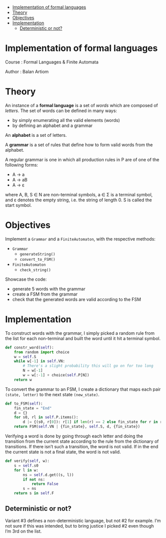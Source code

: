 - [Implementation of formal languages](#org707c70b)
- [Theory](#org55d726e)
- [Objectives](#org69c3e2c)
- [Implementation](#org3ba0e93)
  - [Deterministic or not?](#org9189a5d)




<a id="org707c70b"></a>

# Implementation of formal languages

Course
: Formal Languages &amp; Finite Automata

Author
: Balan Artiom


<a id="org55d726e"></a>

# Theory

An instance of a **formal language** is a set of _words_ which are composed of _letters_.
The set of words can be defined in many ways:

-   by simply enumerating all the valid elements (words)
-   by defining an alphabet and a grammar

An **alphabet** is a set of letters.

A **grammar** is a set of rules that define how to form valid words from the alphabet.

A regular grammar is one in which all production rules in P are of one of the following forms:

-   A → a
-   A → aB
-   A → ε

where A, B, S ∈ N are non-terminal symbols, a ∈ Σ is a terminal symbol,
and ε denotes the empty string, i.e. the string of length 0. S is called the start symbol.


<a id="org69c3e2c"></a>

# Objectives

Implement a  `Grammar` and a `FiniteAutomaton`, with the respective methods:

-   `Grammar`
    -   `generateString()`
    -   `convert_to_FSM()`
-   `FiniteAutomaton`
    -   `check_string()`

Showcase the code:

-   generate 5 words with the grammar
-   create a FSM from the grammar
-   check that the generated words are valid according to the FSM


<a id="org3ba0e93"></a>

# Implementation

To construct words with the grammar,
I simply picked a random rule from the list for each non-terminal and built the word until it hit a terminal symbol.

```python
def constr_word(self):
    from random import choice
    w = self.S
    while w[-1] in self.VN:
        # There's a slight probability this will go on for too long
        N = w[-1]
        w = w[:-1] + choice(self.P[N])
    return w
```

To convert the grammar to an FSM,
I create a dictionary that maps each pair `(state, letter)` to the next state `(new_state)`.

```python
def to_FSM(self):
    fin_state = "End"
    d = {}
    for s0, rl in self.P.items():
        d |= {(s0, r[0]): r[1] if len(r) == 2 else fin_state for r in rl}
    return FSM(self.VN | {fin_state}, self.S, d, {fin_state})
```

Verifying a word is done by going through each letter
and doing the transition from the current state according to the rule from the dictionary of transitions.
If there isn&rsquo;t such a transition, the word is not valid.
If in the end the current state is not a final state, the word is not valid.

```python
def verify(self, w):
    s = self.s0
    for l in w:
        ns = self.d.get((s, l))
        if not ns:
            return False
        s = ns
    return s in self.F
```


<a id="org9189a5d"></a>

## Deterministic or not?

Variant #3 defines a non-deterministic language, but not #2 for example.
I&rsquo;m not sure if this was intended,
but to bring justice I picked #2 even though I&rsquo;m 3rd on the list.

